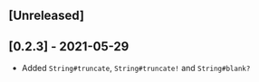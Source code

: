 ## [Unreleased]

## [0.2.3] - 2021-05-29

- Added `String#truncate`, `String#truncate!` and `String#blank?`
